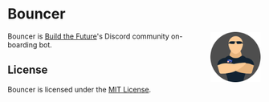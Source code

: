 # Bouncer

<img align="right" width="100" src="docs/bouncer.png" title="BTF Logo">

Bouncer is [Build the Future](https://thefuture.build)'s Discord community on-boarding bot. 

## License

Bouncer is licensed under the [MIT License](LICENSE).